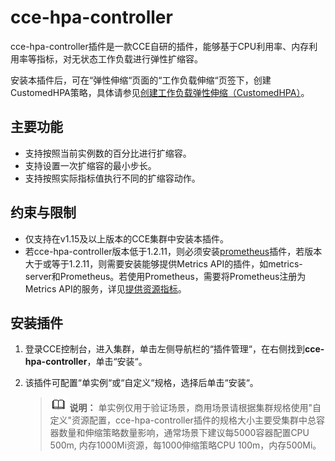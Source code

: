 # cce-hpa-controller<a name="cce_10_0240"></a>

cce-hpa-controller插件是一款CCE自研的插件，能够基于CPU利用率、内存利用率等指标，对无状态工作负载进行弹性扩缩容。

安装本插件后，可在“弹性伸缩“页面的“工作负载伸缩“页签下，创建CustomedHPA策略，具体请参见[创建工作负载弹性伸缩（CustomedHPA）](创建工作负载弹性伸缩（CustomedHPA）.md)。

## 主要功能<a name="section16202940121214"></a>

-   支持按照当前实例数的百分比进行扩缩容。
-   支持设置一次扩缩容的最小步长。
-   支持按照实际指标值执行不同的扩缩容动作。

## 约束与限制<a name="section147226815158"></a>

-   仅支持在v1.15及以上版本的CCE集群中安装本插件。
-   若cce-hpa-controller版本低于1.2.11，则必须安装[prometheus](prometheus.md)插件，若版本大于或等于1.2.11，则需要安装能够提供Metrics API的插件，如metrics-server和Prometheus。若使用Prometheus，需要将Prometheus注册为Metrics API的服务，详见[提供资源指标](prometheus.md#section13409107262)。

## 安装插件<a name="section046523415137"></a>

1.  登录CCE控制台，进入集群，单击左侧导航栏的“插件管理“，在右侧找到**cce-hpa-controller**，单击“安装“。
2.  该插件可配置“单实例“或“自定义“规格，选择后单击“安装“。

    >![](public_sys-resources/icon-note.gif) **说明：** 
    >单实例仅用于验证场景，商用场景请根据集群规格使用"自定义"资源配置，cce-hpa-controller插件的规格大小主要受集群中总容器数量和伸缩策略数量影响，通常场景下建议每5000容器配置CPU 500m, 内存1000Mi资源，每1000伸缩策略CPU 100m，内存500Mi。


